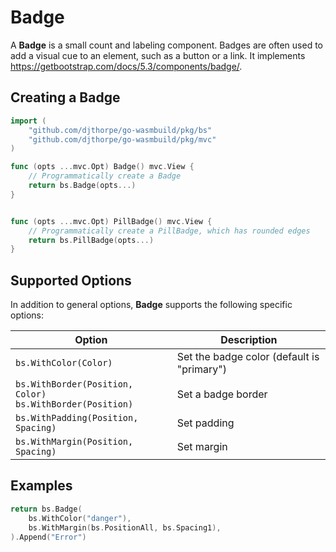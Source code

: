 # Badge

A **Badge** is a small count and labeling component. Badges are often used to add a visual cue to an element, such as a button or a link. It implements <https://getbootstrap.com/docs/5.3/components/badge/>.

## Creating a Badge

```go
import (
    "github.com/djthorpe/go-wasmbuild/pkg/bs"
    "github.com/djthorpe/go-wasmbuild/pkg/mvc"
)

func (opts ...mvc.Opt) Badge() mvc.View {
    // Programmatically create a Badge
    return bs.Badge(opts...)
}


func (opts ...mvc.Opt) PillBadge() mvc.View {
    // Programmatically create a PillBadge, which has rounded edges
    return bs.PillBadge(opts...)
}
```

## Supported Options

In addition to general options, **Badge** supports the following specific options:

| Option | Description |
|--------|-------------|
| `bs.WithColor(Color)` | Set the badge color (default is "primary") |
| `bs.WithBorder(Position, Color)`<br>`bs.WithBorder(Position)` | Set a badge border |
| `bs.WithPadding(Position, Spacing)` | Set padding |
| `bs.WithMargin(Position, Spacing)` | Set margin |

## Examples

```go
return bs.Badge(
    bs.WithColor("danger"),
    bs.WithMargin(bs.PositionAll, bs.Spacing1),
).Append("Error")
```
